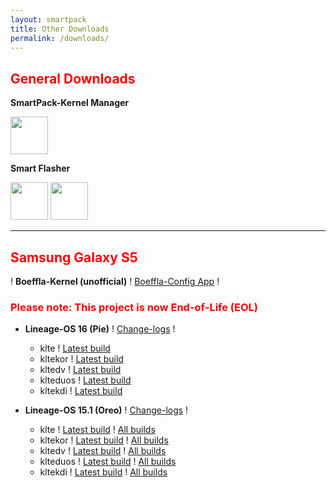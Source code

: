 ```yaml
---
layout: smartpack
title: Other Downloads
permalink: /downloads/
---
```


<style>
    tab1 { padding-left: 4em; }
</style>

<h2 style="color: red">General Downloads</h2>

<p><strong>SmartPack-Kernel Manager</strong></p>

<p><a href="https://github.com/SmartPack/SmartPack-Kernel-Manager/blob/master/download/com.smartpack.kernelmanager.apk?raw=true" target="_blank"><img src="https://i.ibb.co/q0mdc4Z/get-it-on-github.png" alt="" height="60" /></a></p>

<p><strong>Smart Flasher</strong></p>

<p><a href="https://play.google.com/store/apps/details?id=com.smartpack.smartflasher" target="_blank"><img src="https://play.google.com/intl/en_us/badges/images/generic/en-play-badge.png" alt="" height="60" /></a> <a href="https://github.com/SmartPack/SmartFlasher/blob/master/release/com.smartpack.smartflasher.apk?raw=true" target="_blank"><img src="https://i.ibb.co/q0mdc4Z/get-it-on-github.png" alt="" height="60" /></a></p>

<hr>

<h2 style="color: red">Samsung Galaxy S5</h2>

<p>! <strong>Boeffla-Kernel (unofficial)</strong> ! <a href="http://kernel.boeffla.de/bcv2/" target="_blank">Boeffla-Config App</a> !</p>

<h3 style="color: red">Please note: This project is now End-of-Life (EOL)</h3>

* <strong>Lineage-OS 16 (Pie)</strong> ! <a href="https://raw.githubusercontent.com/SmartPack/Boeffla-Kernel-unofficial-kltexxx/Pie/change-logs.md" target="_blank">Change-logs</a> !
  * klte ! <a href="https://github.com/SmartPack/Boeffla-Kernel-unofficial-kltexxx/blob/Pie/kernel-release/Boeffla-Kernel-klte.zip?raw=true">Latest build</a>
  * kltekor ! <a href="https://github.com/SmartPack/Boeffla-Kernel-unofficial-kltexxx/blob/Pie/kernel-release/Boeffla-Kernel-kltekor.zip?raw=true">Latest build</a>
  * kltedv ! <a href="https://github.com/SmartPack/Boeffla-Kernel-unofficial-kltexxx/blob/Pie/kernel-release/Boeffla-Kernel-kltedv.zip?raw=true">Latest build</a>
  * klteduos ! <a href="https://github.com/SmartPack/Boeffla-Kernel-unofficial-kltexxx/blob/Pie/kernel-release/Boeffla-Kernel-klteduos.zip?raw=true">Latest build</a>
  * kltekdi ! <a href="https://github.com/SmartPack/Boeffla-Kernel-unofficial-kltexxx/blob/Pie/kernel-release/Boeffla-Kernel-kltekdi.zip?raw=true">Latest build</a>

* <strong>Lineage-OS 15.1 (Oreo)</strong> ! <a href="https://raw.githubusercontent.com/SmartPack/Boeffla-Kernel-unofficial-kltexxx/Oreo/change-logs.md" target="_blank">Change-logs</a> !
  * klte ! <a href="https://github.com/SmartPack/Boeffla-Kernel-unofficial-kltexxx/blob/Oreo/kernel-release/Boeffla-Kernel-klte.zip?raw=true">Latest build</a> ! <a href="https://androidfilehost.com/?w=files&flid=279733" target="_blank">All builds</a>
  * kltekor ! <a href="https://github.com/SmartPack/Boeffla-Kernel-unofficial-kltexxx/blob/Oreo/kernel-release/Boeffla-Kernel-kltekor.zip?raw=true">Latest build</a> ! <a href="https://androidfilehost.com/?w=files&flid=279733" target="_blank">All builds</a>
  * kltedv ! <a href="https://github.com/SmartPack/Boeffla-Kernel-unofficial-kltexxx/blob/Oreo/kernel-release/Boeffla-Kernel-kltedv.zip?raw=true">Latest build</a> ! <a href="https://androidfilehost.com/?w=files&flid=279733" target="_blank">All builds</a>
  * klteduos ! <a href="https://github.com/SmartPack/Boeffla-Kernel-unofficial-kltexxx/blob/Oreo/kernel-release/Boeffla-Kernel-klteduos.zip?raw=true">Latest build</a> ! <a href="https://androidfilehost.com/?w=files&flid=279733" target="_blank">All builds</a>
  * kltekdi ! <a href="https://github.com/SmartPack/Boeffla-Kernel-unofficial-kltexxx/blob/Oreo/kernel-release/Boeffla-Kernel-kltekdi.zip?raw=true">Latest build</a> ! <a href="https://androidfilehost.com/?w=files&flid=279733" target="_blank">All builds</a>
